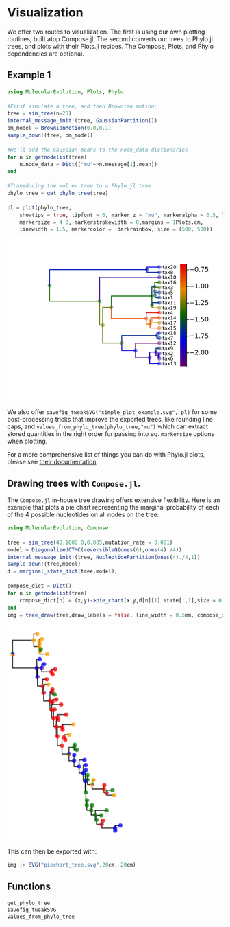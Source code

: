 # Visualization

We offer two routes to visualization. The first is using our own plotting routines, built atop Compose.jl. The second converts our trees to Phylo.jl trees, and plots with their Plots.jl recipes. The Compose, Plots, and Phylo dependencies are optional.

## Example 1

```julia
using MolecularEvolution, Plots, Phylo

#First simulate a tree, and then Brownian motion:
tree = sim_tree(n=20)
internal_message_init!(tree, GaussianPartition())
bm_model = BrownianMotion(0.0,0.1)
sample_down!(tree, bm_model)

#We'll add the Gaussian means to the node_data dictionaries
for n in getnodelist(tree)
    n.node_data = Dict(["mu"=>n.message[1].mean])
end

#Transducing the mol ev tree to a Phylo.jl tree
phylo_tree = get_phylo_tree(tree)

pl = plot(phylo_tree,
    showtips = true, tipfont = 6, marker_z = "mu", markeralpha = 0.5, line_z = "mu", linecolor = :darkrainbow, 
    markersize = 4.0, markerstrokewidth = 0,margins = 1Plots.cm,
    linewidth = 1.5, markercolor = :darkrainbow, size = (500, 500))
```

![](figures/simple_plot_example.svg)

We also offer `savefig_tweakSVG("simple_plot_example.svg", pl)` for some post-processing tricks that improve the exported trees, like rounding line caps, and `values_from_phylo_tree(phylo_tree,"mu")` which can extract stored quantities in the right order for passing into eg. `markersize` options when plotting.

For a more comprehensive list of things you can do with Phylo.jl plots, please see [their documentation](https://docs.ecojulia.org/Phylo.jl/stable/man/plotting/).

## Drawing trees with `Compose.jl`.

The `Compose.jl` in-house tree drawing offers extensive flexibility. Here is an example that plots a pie chart representing the marginal probability of each of the 4 possible nucleotides on all nodes on the tree:

```julia
using MolecularEvolution, Compose

tree = sim_tree(40,1000.0,0.005,mutation_rate = 0.001)
model = DiagonalizedCTMC(reversibleQ(ones(6),ones(4)./4))
internal_message_init!(tree, NucleotidePartition(ones(4)./4,1))
sample_down!(tree,model)
d = marginal_state_dict(tree,model);

compose_dict = Dict()
for n in getnodelist(tree)
    compose_dict[n] = (x,y)->pie_chart(x,y,d[n][1].state[:,1],size = 0.02, opacity = 0.75)
end
img = tree_draw(tree,draw_labels = false, line_width = 0.5mm, compose_dict = compose_dict)
```

![](figures/piechart_tree.svg)

This can then be exported with:

```julia
img |> SVG("piechart_tree.svg",20cm, 20cm)
```

## Functions

```@docs
get_phylo_tree
savefig_tweakSVG
values_from_phylo_tree
```